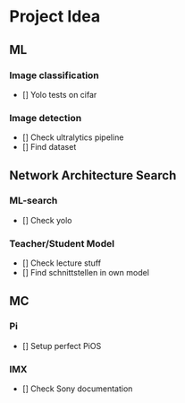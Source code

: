 # Project Idea

## ML

### Image classification

- [] Yolo tests on cifar

### Image detection

- [] Check ultralytics pipeline
- [] Find dataset

## Network Architecture Search

### ML-search

- [] Check yolo

### Teacher/Student Model

- [] Check lecture stuff
- [] Find schnittstellen in own model

## MC

### Pi

- [] Setup perfect PiOS

### IMX

- [] Check Sony documentation
